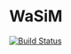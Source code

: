 # WaSiM

[![Build Status](https://github.com/consumere/WaSiM.jl/actions/workflows/CI.yml/badge.svg?branch=main)](https://github.com/consumere/WaSiM.jl/actions/workflows/CI.yml?query=branch%3Amain)
